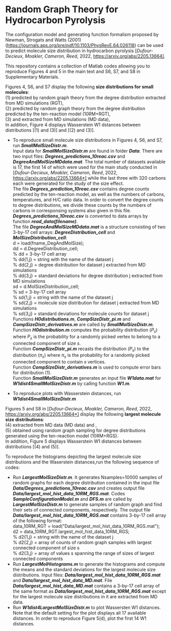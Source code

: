 # Random Graph Theory for Hydrocarbon Pyrolysis
The configuration model and generating function formalism proposed by Newman, Strogats and Watts (2001) 
(https://journals.aps.org/pre/pdf/10.1103/PhysRevE.64.026118)
can be used to predict molecule size distribution in hydrocarbon pyrolysis 
[*Dufour-Decieux, Moakler, Cameron, Reed*, 2022, https://arxiv.org/abs/2205.13664].

This repository contains a collection of Matlab codes allowing you to reproduce Figures 4 and 5 in the main text and S6, S7, and S8 in Supplementary Materials.

Figures 4, S6, and S7 display the following **size distributions for small molecules**: <br>
(1) predicted by random graph theory from the degree distribution extracted from MD simulations (RGT), <br>
(2) predicted by random graph theory from the degree distribution predicted by the ten-reaction model (10RM+RGT),<br>
(3) and extracted from MD simulations (MD data),<br>
In addition, Figure 4 displays Wasserstein W1 dstances between distributions [(1) and (3)] and [(2) and (3)].

* To reproduce small molecule size distributions in Figures 4, S6, and S7, run ***SmallMolSizeDistr.m***. <br>
Input data for ***SmallMolSizeDistr.m*** are found in folder ***Data***. There are two input files: ***Degrees_predictions_10reac.csv*** and ***DegreeAndMolSizeMDdata.mat***. The total number of datasets available is 17, the first 14 of which were used for the main study conducted in [*Dufour-Decieux, Moakler, Cameron, Reed*, 2022, https://arxiv.org/abs/2205.13664*] while the last three with 320 carbons each were generated for the study of the size effect.<br>
The file ***Degrees_prediction_10reac.csv*** contains degree counts predicted by the ten-reaction model, as well as  the numbers of carbons, temperatures, and H/C ratio data. In order to convert the degree counts to degree distributions, we divide these counts by the numbers of carbons in corresponsing systems also given in this file. ***Degrees_predictions_10reac.csv*** is converted to data arrays by function ***read_data(filename)***. <br>
The file ***DegreeAndMolSizeMDdata.mat*** is a structure consisting of two 3-by-17 cell arrays: ***DegreeDistribution_cell*** and ***MolSizeDistribution_cell***:<br>
d = load(fname_DegAndMolSize);<br>
dd = d.DegreeDistribution_cell;<br>
% dd = 3-by-17 cell array<br>
% dd{1,j} = string with the name of the dataset j<br>
% dd{2,j} = degree distribution for dataset j extracted from MD simulations<br>
% dd{3,j} = standard deviations for degree distribution j extracted from MD simulations<br>
sd = d.MolSizeDistribution_cell; <br>
% sd = 3-by-17 cell array <br>
% sd{1,j} = string with the name of the dataset j <br>
% sd{2,j} = molecule size distribution for dataset j extracted from MD simulations <br>
% sd{3,j} = standard deviations for molecule counts for dataset j  <br>
Functions ***H0distributions.m***, ***CompSizeDistr_pi.m*** and ***CompSizeDistr_derivatives.m*** are called by ***SmallMolSizeDistr.m***. <br>
Function ***H0distribution.m*** computes the probability distribution $(P_s)$ where $P_s$ is the probability for a randomly picked vertex to belong to a connected component of size $s$. <br>
Function ***CompSizeDistr_pi.m*** recasts the distribution $(P_s)$ to the distribution $(\pi_s)$ where $\pi_s$ is the probability for a randomly picked connected component to contain $s$ vertices. <br>
Function ***CompSizeDistr_derivatives.m*** is used to compute error bars for distribution (1). <br> 
Function ***SmallMolSizeDistr.m*** generates an input file ***W1data.mat*** for ***W1dist4SmallMolSizeDistr.m*** by calling function ***W1.m***.

* To reproduce plots with Wasserstein distances, run ***W1dist4SmallMolSizeDistr.m***

Figures 5 and S8 in [*Dufour-Decieux, Moakler, Cameron, Reed*, 2022, https://arxiv.org/abs/2205.13664*] display the following **largest molecule size distributions**:<br> 
(4) extracted from MD data (MD data) and ,<br>
(5) obtained using random graph sampling for degree distributions generated using the ten-reaction model (10RM+RGS). <br>
In addition, Figure 5 displays Wasserstein W1 distances between distributions [(4) and (5)].<br>

To reproduce the histograms depicting the largest molecule size distributions  and the Waserstein distances,run the following sequence of codes:<br>
* Run ***LargestMolSizeDistr.m***. It generates Nsamples=10000 samples of random graphs for each degree distribution contained in the input file ***Data/Degrees_predictions_10reac.csv*** and creates output file ***Data/largest_mol_hist_data_10RM_RGS.mat***. Codes ***SampleConfigurationModel.m*** and ***DFS.m*** are called by ***LargestMolSizeDistr.m*** to generate samples of random graph and find their sets of connected components, respectively. The output file ***Data/largest_mol_hist_data_10RM_RGS.mat*** contains 3-by-17 cell array of the following format: <br>
data_10RM_RGT = load("Data/largest_mol_hist_data_10RM_RGS.mat");<br>
d2 = data_10RM_RGT.largest_mol_hist_data_10RM_RGS; <br>
% d2{1,j} = string with the name of the dataset j<br>
% d2{2,j} = array of counts of random graph samples with largest connected component of size s<br>
% d2{3,j} = array of values s spanning the range of sizes of largest connected components<br>
* Run ***LargestMolHistograms.m*** to generate the histograms and compute the means and the standard deviations for the largest molecule size distributions. Input files: ***Data/largest_mol_hist_data_10RM_RGS.mat*** and ***Data/largest_mol_hist_data_MD.mat***. File ***Data/largest_mol_hist_data_MD.mat*** contains a 3-by-17 cell array of the same format as ***Data/largest_mol_hist_data_10RM_RGS.mat*** except for the largest molecule size distributions in it are extracted from MD data.<br>
* Run ***W1dist4LargestMolSizeDistr.m*** to plot Wassersten W1 distances. Note that the default setting for the plot displays all 17 available distances. In order to reproduce Figure 5(d), plot the first 14 W1 distances.
